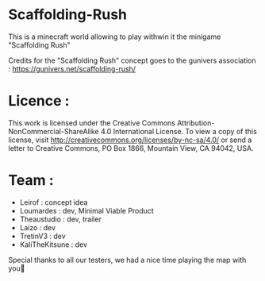 # Scaffolding-Rush
This is a minecraft world allowing to play withwin it the minigame "Scaffolding Rush"



Credits for the "Scaffolding Rush" concept goes to the gunivers association : https://gunivers.net/scaffolding-rush/



# Licence :
This work is licensed under the Creative Commons Attribution-NonCommercial-ShareAlike 4.0 International License. To view a copy of this license, visit http://creativecommons.org/licenses/by-nc-sa/4.0/ or send a letter to Creative Commons, PO Box 1866, Mountain View, CA 94042, USA.


# Team : 
 - Leirof : concept idea
 - Loumardes : dev, Minimal Viable Product
 - Theaustudio : dev, trailer
 - Laizo : dev
 - TretinV3 : dev
 - KaliTheKitsune : dev

Special thanks to all our testers, we had a nice time playing the map with you🙂
